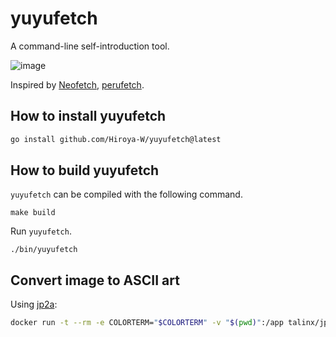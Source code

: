 # yuyufetch

A command-line self-introduction tool.

![image](https://github.com/Hiroya-W/yuyufetch/assets/43127622/f972fba5-3635-453f-afe6-8c52427d4ec7)

Inspired by [Neofetch](https://github.com/dylanaraps/neofetch), [perufetch](https://github.com/TadaTeruki/perufetch).

## How to install yuyufetch

```bash
go install github.com/Hiroya-W/yuyufetch@latest
```

## How to build yuyufetch

`yuyufetch` can be compiled with the following command.

```
make build
```

Run `yuyufetch`.

```
./bin/yuyufetch
```

## Convert image to ASCII art

Using [jp2a](https://github.com/Talinx/jp2a):

```bash
docker run -t --rm -e COLORTERM="$COLORTERM" -v "$(pwd)":/app talinx/jp2a --colors --size=36x18 --chars="..,;McM0MNWM" yuyu.png
```
